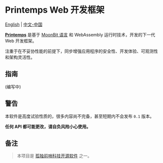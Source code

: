 # Printemps Web 开发框架

[English][canonical] | [中文-中国][zh-CN]

[__Printemps__](https://www.printempsframework.org/) 是基于 [MoonBit 语言](https://www.moonbitlang.com/) 和 WebAssembly 运行时技术，开发的下一代 Web 开发框架。

注重于在不妥协性能的前提下，同步增强应用程序的安全性、开发体验、可观测性和架构灵活性。

## 指南

(编写中)

## 警告

本软件是高度试验性质的，很多内容尚不完备，甚至短期内不会发布 `0.1` 版本。

__任何 API 都可能更改，请自负风险小心使用。__

## 备注

> 本项目是 [孤独前哨科技开源软件](https://github.com/lone-outpost-oss) 之一。

[canonical]: ./README.md
[zh-CN]: ./README.zh_CN.md

